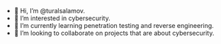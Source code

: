 - 👋 Hi, I’m @turalsalamov.
- 👀 I’m interested in cybersecurity.
- 🌱 I’m currently learning penetration testing and reverse engineering.
- 💞️ I’m looking to collaborate on projects that are about cybersecurity.

<!---
turalsalamov/turalsalamov is a ✨ special ✨ repository because its `README.md` (this file) appears on your GitHub profile.
You can click the Preview link to take a look at your changes.
--->

